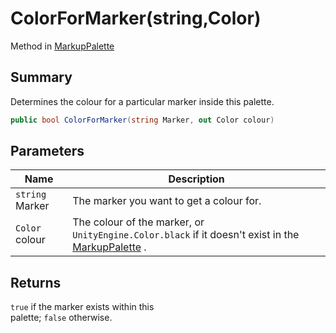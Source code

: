 # ColorForMarker(string,Color)

Method in [MarkupPalette](yarn.unity.markuppalette.md)

## Summary

Determines the colour for a particular marker inside this palette.

```csharp
public bool ColorForMarker(string Marker, out Color colour)
```

## Parameters

| Name            | Description                                                                                                                      |
| --------------- | -------------------------------------------------------------------------------------------------------------------------------- |
| `string` Marker | The marker you want to get a colour for.                                                                                         |
| `Color` colour  | The colour of the marker, or `UnityEngine.Color.black` if it doesn't exist in the [MarkupPalette](yarn.unity.markuppalette.md) . |

## Returns

`true` if the marker exists within this\
palette; `false` otherwise.
